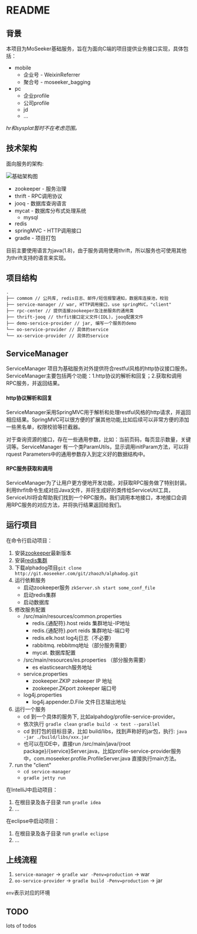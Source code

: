 # README

## 背景
本项目为MoSeeker基础服务，旨在为面向C端的项目提供业务接口实现，具体包括：

* mobile 
	* 企业号 - WeixinReferrer
	* 聚合号 - moseeker_bagging
* pc
	* 企业profile
	* 公司profile
	* jd
	* ...

*hr和sysplat暂时不在考虑范围。*

## 技术架构

面向服务的架构:

![基础架构图](http://wiki.moseeker.com/download/16)

* zookeeper - 服务治理
* thrift - RPC调用协议
* jooq - 数据库查询语言
* mycat - 数据库分布式处理系统
	* mysql
* redis
* springMVC - HTTP调用接口
* gradle - 项目打包

目前主要使用语言为java(1.8)，由于服务调用使用thrift，所以服务也可使用其他为thrift支持的语言来实现。

## 项目结构

```
.
├── commom // 公共库, redis日志、邮件/短信报警通知，数据库连接池，校验
├── service-manager // war, HTTP调用接口，use springMVC，"client"
├── rpc-center // 提供连接zookeeper及注册服务的通用类
├── thrift-jooq // thrfit接口定义文件(IDL)，jooq配置文件
├── demo-service-provider // jar, 编写一个服务的demo
└── oo-service-provider // 具体的service
└── xx-service-provider // 具体的service
```
## ServiceManager

ServiceManager 项目为基础服务对外提供符合restful风格的http协议接口服务。ServiceManager主要包括两个功能：1.http协议的解析和回复；2.获取和调用RPC服务，并返回结果。

#### http协议解析和回复

ServiceManager采用SpringMVC用于解析和处理restful风格的http请求，并返回相应结果。SpringMVC可以很方便的扩展其他功能,比如后续可以非常方便的添加一些黑名单，权限校验等拦截器。

对于查询资源的接口，存在一些通用参数，比如：当前页码，每页显示数量，关键词等。ServiceManager 有一个类ParamUtils，显示调用initParam方法，可以将rquest Parameters中的通用参数存入到定义好的数据结构中。

#### RPC服务获取和调用
ServiceManager为了让用户更方便地开发功能，对获取RPC服务做了特别封装。利用thrfit命令生成对应Java文件，并将生成好的类传给ServiceUtil工具，ServiceUtil将会帮助我们找到一个RPC服务。我们调用本地接口，本地接口会调用RPC服务的对应方法，并将执行结果返回给我们。

## 运行项目

在命令行启动项目：

1. 安装[zookeeper](https://zookeeper.apache.org/)最新版本
2. 安装[redis集群](https://redis.io/)
3. 下载alphadog项目`git clone http://git.moseeker.com/git/zhaozh/alphadog.git`
4. 运行依赖服务
    * 启动zookeeper服务 `zkServer.sh start some_conf_file`
    * 启动redis集群
    * 启动数据库
5. 修改服务配置
    * /src/main/resources/common.properties
        * redis.{通配符}.host reids 集群地址-IP地址
        * redis.{通配符}.port reids 集群地址-端口号
        * redis.elk.host log4j日志（不必要）
        * rabbitmq. rebbitmq地址（部分服务需要）
        *  mycat. 数据库配置
    * /src/main/resources/es.properties （部分服务需要）
        * es elasticsearch服务地址 
    * service.properties 
        * zookeeper.ZKIP zokeeper IP 地址
        * zookeeper.ZKport zokeeper 端口号
    * log4j.properties
        * log4j.appender.D.File 文件日志输出地址  
6. 运行一个服务
	* cd 到一个具体的服务下, 比如alpahdog/profile-service-provider。
	* 依次执行 `gradle clean` `gradle build -x test --parallel`
	* cd 到打包的目标目录，比如 build/libs，找到声称好的jar包，执行: `java -jar ./build/libs/xxx.jar`
	* 也可以在IDE中，直接run /src/main/java/{root package}/{service}Server.java，比如profile-service-provider服务中，com.moseeker.profile.ProfileServer.java 直接执行main方法。
7. run the "client"
	* `cd service-manager`
	* `gradle jetty run`

在IntelliJ中启动项目：

1. 在根目录及各子目录 run `gradle idea`
2. ...

在eclipse中启动项目：

1. 在根目录及各子目录 run `gradle eclipse`
2. ...

## 上线流程

1. `service-manager` -> `gradle war -Penv=production` -> war
2. `oo-service-provider` ->  `gradle build -Penv=production` -> jar

`env`表示对应的环境

## TODO

lots of todos


